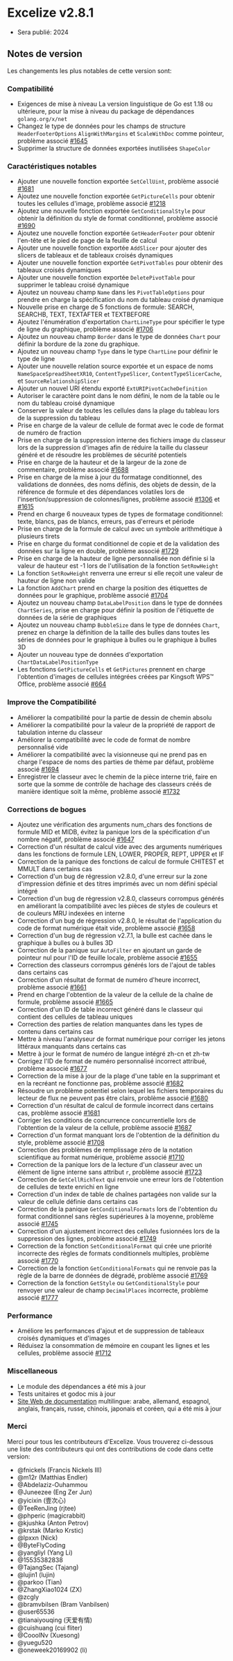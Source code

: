 # Excelize v2.8.1

* Sera publié: 2024

## Notes de version

Les changements les plus notables de cette version sont:

### Compatibilité

* Exigences de mise à niveau La version linguistique de Go est 1.18 ou ultérieure, pour la mise à niveau du package de dépendances `golang.org/x/net`
* Changez le type de données pour les champs de structure `HeaderFooterOptions` `AlignWithMargins` et `ScaleWithDoc` comme pointeur, problème associé [#1645](https://github.com/xuri/excelize/issues/1645)
* Supprimer la structure de données exportées inutilisées `ShapeColor`

### Caractéristiques notables

* Ajouter une nouvelle fonction exportée `SetCellUint`, problème associé [#1681](https://github.com/xuri/excelize/issues/1681)
* Ajoutez une nouvelle fonction exportée `GetPictureCells` pour obtenir toutes les cellules d'image, problème associé [#1218](https://github.com/xuri/excelize/issues/1218)
* Ajoutez une nouvelle fonction exportée `GetConditionalStyle` pour obtenir la définition du style de format conditionnel, problème associé [#1690](https://github.com/xuri/excelize/issues/1690)
* Ajoutez une nouvelle fonction exportée `GetHeaderFooter` pour obtenir l'en-tête et le pied de page de la feuille de calcul
* Ajouter une nouvelle fonction exportée `AddSlicer` pour ajouter des slicers de tableaux et de tableaux croisés dynamiques
* Ajouter une nouvelle fonction exportée `GetPivotTables` pour obtenir des tableaux croisés dynamiques
* Ajouter une nouvelle fonction exportée `DeletePivotTable` pour supprimer le tableau croisé dynamique
* Ajoutez un nouveau champ `Name` dans les `PivotTableOptions` pour prendre en charge la spécification du nom du tableau croisé dynamique
* Nouvelle prise en charge de 5 fonctions de formule: SEARCH, SEARCHB, TEXT, TEXTAFTER et TEXTBEFORE
* Ajoutez l'énumération d'exportation `ChartLineType` pour spécifier le type de ligne du graphique, problème associé [#1706](https://github.com/xuri/excelize/issues/1706)
* Ajoutez un nouveau champ `Border` dans le type de données `Chart` pour définir la bordure de la zone du graphique.
* Ajoutez un nouveau champ `Type` dans le type `ChartLine` pour définir le type de ligne
* Ajouter une nouvelle relation source exportée et un espace de noms `NameSpaceSpreadSheetXR10`, `ContentTypeSlicer`, `ContentTypeSlicerCache`, et `SourceRelationshipSlicer`
* Ajouter un nouvel URI étendu exporté `ExtURIPivotCacheDefinition`
* Autoriser le caractère point dans le nom défini, le nom de la table ou le nom du tableau croisé dynamique
* Conserver la valeur de toutes les cellules dans la plage du tableau lors de la suppression du tableau
* Prise en charge de la valeur de cellule de format avec le code de format de numéro de fraction
* Prise en charge de la suppression interne des fichiers image du classeur lors de la suppression d'images afin de réduire la taille du classeur généré et de résoudre les problèmes de sécurité potentiels
* Prise en charge de la hauteur et de la largeur de la zone de commentaire, problème associé [#1688](https://github.com/xuri/excelize/issues/1688)
* Prise en charge de la mise à jour du formatage conditionnel, des validations de données, des noms définis, des objets de dessin, de la référence de formule et des dépendances volatiles lors de l'insertion/suppression de colonnes/lignes, problème associé [#1306](https://github.com/xuri/excelize/issues/1306) et [#1615](https://github.com/xuri/excelize/issues/1615)
* Prend en charge 6 nouveaux types de types de formatage conditionnel: texte, blancs, pas de blancs, erreurs, pas d'erreurs et période
* Prise en charge de la formule de calcul avec un symbole arithmétique à plusieurs tirets
* Prise en charge du format conditionnel de copie et de la validation des données sur la ligne en double, problème associé [#1729](https://github.com/xuri/excelize/issues/1729)
* Prise en charge de la hauteur de ligne personnalisée non définie si la valeur de hauteur est -1 lors de l'utilisation de la fonction `SetRowHeight`
* La fonction `SetRowHeight` renverra une erreur si elle reçoit une valeur de hauteur de ligne non valide
* La fonction `AddChart` prend en charge la position des étiquettes de données pour le graphique, problème associé [#1704](https://github.com/xuri/excelize/issues/1704)
* Ajoutez un nouveau champ `DataLabelPosition` dans le type de données `ChartSeries`, prise en charge pour définir la position de l'étiquette de données de la série de graphiques
* Ajoutez un nouveau champ `BubbleSize` dans le type de données `Chart`, prenez en charge la définition de la taille des bulles dans toutes les séries de données pour le graphique à bulles ou le graphique à bulles 3D
* Ajouter un nouveau type de données d'exportation `ChartDataLabelPositionType`
* Les fonctions `GetPictureCells` et `GetPictures` prennent en charge l'obtention d'images de cellules intégrées créées par Kingsoft WPS&trade; Office, problème associé [#664](https://github.com/xuri/excelize/issues/664)

### Improve the Compatibilité

* Améliorer la compatibilité pour la partie de dessin de chemin absolu
* Améliorer la compatibilité pour la valeur de la propriété de rapport de tabulation interne du classeur
* Améliorer la compatibilité avec le code de format de nombre personnalisé vide
* Améliorer la compatibilité avec la visionneuse qui ne prend pas en charge l'espace de noms des parties de thème par défaut, problème associé [#1694](https://github.com/xuri/excelize/issues/1694)
* Enregistrer le classeur avec le chemin de la pièce interne trié, faire en sorte que la somme de contrôle de hachage des classeurs créés de manière identique soit la même, problème associé [#1732](https://github.com/xuri/excelize/issues/1732)

### Corrections de bogues

* Ajoutez une vérification des arguments num_chars des fonctions de formule MID et MIDB, évitez la panique lors de la spécification d'un nombre négatif, problème associé [#1647](https://github.com/xuri/excelize/issues/1647)
* Correction d'un résultat de calcul vide avec des arguments numériques dans les fonctions de formule LEN, LOWER, PROPER, REPT, UPPER et IF
* Correction de la panique des fonctions de calcul de formule CHITEST et MMULT dans certains cas
* Correction d'un bug de régression v2.8.0, d'une erreur sur la zone d'impression définie et des titres imprimés avec un nom défini spécial intégré
* Correction d'un bug de régression v2.8.0, classeurs corrompus générés en améliorant la compatibilité avec les pièces de styles de couleurs et de couleurs MRU indexées en interne
* Correction d'un bug de régression v2.8.0, le résultat de l'application du code de format numérique était vide, problème associé [#1658](https://github.com/xuri/excelize/issues/1658)
* Correction d'un bug de régression v2.7.1, la bulle est cachée dans le graphique à bulles ou à bulles 3D
* Correction de la panique sur `AutoFilter` en ajoutant un garde de pointeur nul pour l'ID de feuille locale, problème associé [#1655](https://github.com/xuri/excelize/issues/1655)
* Correction des classeurs corrompus générés lors de l'ajout de tables dans certains cas
* Correction d'un résultat de format de numéro d'heure incorrect, problème associé [#1661](https://github.com/xuri/excelize/issues/1661)
* Prend en charge l'obtention de la valeur de la cellule de la chaîne de formule, problème associé [#1665](https://github.com/xuri/excelize/issues/1665)
* Correction d'un ID de table incorrect généré dans le classeur qui contient des cellules de tableau uniques
* Correction des parties de relation manquantes dans les types de contenu dans certains cas
* Mettre à niveau l'analyseur de format numérique pour corriger les jetons littéraux manquants dans certains cas
* Mettre à jour le format de numéro de langue intégré zh-cn et zh-tw
* Corrigez l'ID de format de numéro personnalisé incorrect attribué, problème associé [#1677](https://github.com/xuri/excelize/issues/1677)
* Correction de la mise à jour de la plage d'une table en la supprimant et en la recréant ne fonctionne pas, problème associé [#1682](https://github.com/xuri/excelize/issues/1682)
* Résoudre un problème potentiel selon lequel les fichiers temporaires du lecteur de flux ne peuvent pas être clairs, problème associé [#1680](https://github.com/xuri/excelize/issues/1680)
* Correction d'un résultat de calcul de formule incorrect dans certains cas, problème associé [#1681](https://github.com/xuri/excelize/issues/1681)
* Corriger les conditions de concurrence concurrentielle lors de l'obtention de la valeur de la cellule, problème associé [#1687](https://github.com/xuri/excelize/issues/1687)
* Correction d'un format manquant lors de l'obtention de la définition du style, problème associé [#1708](https://github.com/xuri/excelize/issues/1708)
* Correction des problèmes de remplissage zéro de la notation scientifique au format numérique, problème associé [#1710](https://github.com/xuri/excelize/issues/1710)
* Correction de la panique lors de la lecture d'un classeur avec un élément de ligne interne sans attribut `r`, problème associé [#1723](https://github.com/xuri/excelize/issues/1723)
* Correction de `GetCellRichText` qui renvoie une erreur lors de l'obtention de cellules de texte enrichi en ligne
* Correction d'un index de table de chaînes partagées non valide sur la valeur de cellule définie dans certains cas
* Correction de la panique `GetConditionalFormats` lors de l'obtention du format conditionnel sans règles supérieures à la moyenne, problème associé [#1745](https://github.com/xuri/excelize/issues/1745)
* Correction d'un ajustement incorrect des cellules fusionnées lors de la suppression des lignes, problème associé [#1749](https://github.com/xuri/excelize/issues/1749)
* Correction de la fonction `SetConditionalFormat` qui crée une priorité incorrecte des règles de formats conditionnels multiples, problème associé [#1770](https://github.com/xuri/excelize/issues/1770)
* Correction de la fonction `GetConditionalFormats` qui ne renvoie pas la règle de la barre de données de dégradé, problème associé [#1769](https://github.com/xuri/excelize/issues/1769)
* Correction de la fonction `GetStyle` ou `GetConditionalStyle` pour renvoyer une valeur de champ `DecimalPlaces` incorrecte, problème associé [#1777](https://github.com/xuri/excelize/issues/1777)

### Performance

* Améliore les performances d'ajout et de suppression de tableaux croisés dynamiques et d'images
* Réduisez la consommation de mémoire en coupant les lignes et les cellules, problème associé [#1712](https://github.com/xuri/excelize/issues/1712)

### Miscellaneous

* Le module des dépendances a été mis à jour
* Tests unitaires et godoc mis à jour
* [Site Web de documentation](https://xuri.me/excelize) multilingue: arabe, allemand, espagnol, anglais, français, russe, chinois, japonais et coréen, qui a été mis à jour

### Merci

Merci pour tous les contributeurs d'Excelize. Vous trouverez ci-dessous une liste des contributeurs qui ont des contributions de code dans cette version:

* @fnickels (Francis Nickels III)
* @m12r (Matthias Endler)
* @Abdelaziz-Ouhammou
* @Juneezee (Eng Zer Jun)
* @yicixin (壹次心)
* @TeeRenJing (rjtee)
* @phperic (magicrabbit)
* @kjushka (Anton Petrov)
* @krstak (Marko Krstic)
* @lpxxn (Nick)
* @ByteFlyCoding
* @yangliyl (Yang Li)
* @15535382838
* @TajangSec (Tajang)
* @lujin1 (lujin)
* @parkoo (Tian)
* @ZhangXiao1024 (ZX)
* @zcgly
* @bramvbilsen (Bram Vanbilsen)
* @user65536
* @tianaiyouqing (天爱有情)
* @cuishuang (cui fliter)
* @CooolNv (Xuesong)
* @yuegu520
* @oneweek20169902 (li)
